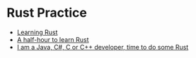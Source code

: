 # Rust Practice

* [Learning Rust](https://learning-rust.github.io/)
* [A half-hour to learn Rust](https://fasterthanli.me/articles/a-half-hour-to-learn-rust)
* [I am a Java, C#, C or C++ developer, time to do some Rust](https://fasterthanli.me/articles/i-am-a-java-csharp-c-or-cplusplus-dev-time-to-do-some-rust)